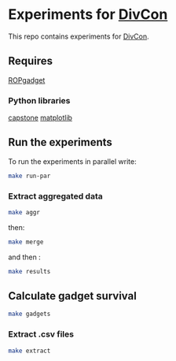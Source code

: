 # Experiments for [DivCon](https://github.com/romits800/divCon)
This repo contains experiments for [DivCon](https://github.com/romits800/divCon).

## Requires

[ROPgadget](http://shell-storm.org/project/ROPgadget/)

### Python libraries

[capstone](https://www.capstone-engine.org/lang_python.html)
[matplotlib](https://matplotlib.org/)

## Run the experiments

To run the experiments in parallel write:

```bash
make run-par
```

### Extract aggregated data

```bash
make aggr
```

then:

```bash
make merge
```

and then :

```bash
make results
```


## Calculate gadget survival

```bash
make gadgets
```

### Extract .csv files

```bash
make extract
```


